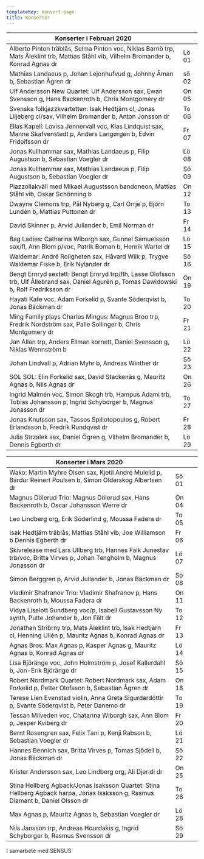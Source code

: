 ```yaml
---
templateKey: konsert-page
title: Konserter
---
```

| Konserter i Februari 2020                                                                                                                   |       |
| ------------------------------------------------------------------------------------------------------------------------------------------- | ----- |
| Alberto Pinton träblås, Selma Pinton voc, Niklas Barnö trp, Mats Äleklint trb, Mattias Ståhl vib, Vilhelm Bromander b, Konrad Agnas dr      | Lö 01 |
| Mathias Landaeus p, Johan Lejonhufvud g, Johnny Åman b, Sebastian Ågren dr                                                                  | sö 02 |
| Ulf Andersson New Quartet: Ulf Andersson sax, Ewan Svensson g, Hans Backenroth b, Chris Montgomery dr                                       | On 05 |
| Svenska folkjazzkvartetten: Isak Hedtjärn cl, Jonas Liljeberg cl/sax, Vilhelm Bromander b, Anton Jonsson dr                                 | To 06 |
| Ellas Kapell: Lovisa Jennervall voc, Klas Lindquist sax, Manne Skafvenstedt p, Anders Langørgen b, Edvin Fridolfsson dr                     | Fr 07 |
| Jonas Kullhammar sax, Mathias Landaeus p, Filip Augustson b, Sebastian Voegler dr                                                           | Lö 08 |
| Jonas Kullhammar sax, Mathias Landaeus p, Filip Augustson b, Sebastian Voegler dr                                                           | Sö 09 |
| Piazzollakväll med Mikael Augustsson bandoneon, Mattias Ståhl vib, Oskar Schönning b                                                        | On 12 |
| Dwayne Clemons trp, Pål Nyberg g, Carl Orrje p, Björn Lundén b, Mattias Puttonen dr                                                         | To 13 |
| David Skinner p, Arvid Jullander b, Emil Norman dr                                                                                          | Fr 14 |
| Bag Ladies: Catharina Wiborgh sax, Gunnel Samuelsson sax/fl, Ann Blom p/voc, Patrik Boman b, Henrik Wartel dr                               | Lö 15 |
| Waldemar: André Roligheten sax, Håvard Wiik p, Trygve Waldemar Fiske b, Erik Nylander dr                                                    | Sö 16 |
| Bengt Ernryd sextett: Bengt Ernryd trp/flh, Lasse Olofsson trb, Ulf Ållebrand sax, Daniel Agurén p, Tomas Dawidowski b, Rolf Fredriksson dr | On 19 |
| Hayati Kafe voc, Adam Forkelid p, Svante Söderqvist b, Jonas Bäckman dr                                                                     | To 20 |
| Ming Family plays Charles Mingus: Magnus Broo trp, Fredrik Nordström sax, Palle Sollinger b, Chris Montgomery dr                            | Fr 21 |
| Jan Allan trp, Anders Ellman kornett, Daniel Svensson g, Niklas Wennström b                                                                 | Lö 22 |
| Johan Lindvall p, Adrian Myhr b, Andreas Winther dr                                                                                         | Sö 23 |
| SOL SOL: Elin Forkelid sax, David Stackenäs g, Mauritz Agnas b, Nils Agnas dr                                                               | On 26 |
| Ingrid Malmén voc, Simon Skogh trb, Hampus Adami trb, Tobias Johansson p, Ingrid Schyborger b, Magnus Jonasson dr                           | To 27 |
| Jonas Knutsson sax, Tassos Spiliotopoulos g, Robert Erlandsson b, Fredrik Rundqvist dr                                                      | Fr 28 |
| Julia Strzalek sax, Daniel Ögren g, Vilhelm Bromander b, Dennis Egberth dr                                                                  | Lö 29 |

| Konserter i Mars 2020                                                                                                           |       |     |
| ------------------------------------------------------------------------------------------------------------------------------- | ----- | --- |
| Wako: Martin Myhre Olsen sax, Kjetil André Mulelid p, Bárdur Reinert Poulsen b, Simon Olderskog Albertsen dr                    | Sö 01 |     |
| Magnus Dölerud Trio: Magnus Dölerud sax, Hans Backenroth b, Oscar Johansson Werre dr                                            | On 04 |     |
| Leo Lindberg org, Erik Söderlind g, Moussa Fadera dr                                                                            | To 05 |     |
| Isak Hedtjärn träblås, Mattias Ståhl vib, Joe Williamson b Dennis Egberth dr                                                    | Fr 06 |     |
| Skivrelease med Lars Ullberg trb, Hannes Falk Junestav trb/voc, Britta Virves p, Johan Tengholm b, Magnus Jonasson dr           | Lö 07 |     |
| Simon Berggren p, Arvid Jullander b, Jonas Bäckman dr                                                                           | Sö 08 |     |
| Vladimir Shafranov Trio: Vladimir Shafranov p, Hans Backenroth b, Moussa Fadera dr                                              | On 11 |     |
| Vidya Liselott Sundberg voc/p, Isabell Gustavsson Ny synth, Putte Johander b, Jon Fält dr                                       | To 12 |     |
| Jonathan Stribrny trp, Mats Äleklint trb, Isak Hedtjärn cl, Henning Ullén p, Mauritz Agnas b, Konrad Agnas dr | Fr 13  | 
| Agnas Bros: Max Agnas p, Kasper Agnas g, Mauritz Agnas b, Konrad Agnas dr                                                       | Lö 14 |     |
| Lisa Björänge voc, John Holmström p, Josef Kallerdahl b, Jon-Erik Björänge dr                                                   | Sö 15 |     |
| Robert Nordmark Quartet: Robert Nordmark sax, Adam Forkelid p, Petter Olofsson b, Sebastian Ågren dr                            | On 18 |     |
| Terese Lien Evenstad violin, Anna Greta Sigurdardóttir p, Svante Söderqvist b, Peter Danemo dr                                  | To 19 |     |
| Tessan Milveden voc, Chatarina Wiborgh sax, Ann Blom p, Jesper Kviberg dr                                                       | Fr 20 |     |
| Bernt Rosengren sax,  Felix Tani p, Kenji Rabson b, Sebastian Voegler dr                                                        | Lö 21 |     |
| Hannes Bennich sax, Britta Virves p, Tomas Sjödell b, Jonas Bäckman dr                                                          | Sö 22 |     |
| Krister Andersson sax, Leo Lindberg org, Ali Djeridi dr                                                                         | On 25 |     |
| Stina Hellberg Agback/Jonas Isaksson Quartet: Stina Hellberg Agback harpa, Jonas Isaksson g, Rasmus Diamant b, Daniel Olsson dr | To 26 |     |
| Max Agnas p, Mauritz Agnas b, Sebastian Voegler dr                                                                              | Lö 28 |     |
| Nils Jansson trp, Andreas Hourdakis g, Ingrid Schyborger b, Rasmus Svensson dr                                                  | Sö 29 |     |

I samarbete med SENSUS
